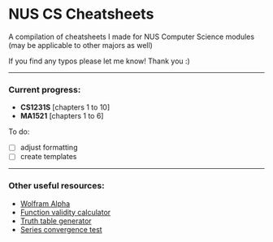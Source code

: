 # NUS CS Cheatsheets

A compilation of cheatsheets I made for NUS Computer Science modules (may be applicable to other majors as well)

If you find any typos please let me know! Thank you :)

---

### Current progress:

- **CS1231S** [chapters 1 to 10]
- **MA1521** [chapters 1 to 6]

To do:

- [ ] adjust formatting
- [ ] create templates

---

### Other useful resources:

- [Wolfram Alpha](https://www.wolframalpha.com/)
- [Function validity calculator](https://www.symbolab.com/solver/function-validity-calculator)
- [Truth table generator](https://web.stanford.edu/class/cs103/tools/truth-table-tool/)
- [Series convergence test](https://www.symbolab.com/solver/series-calculator)
